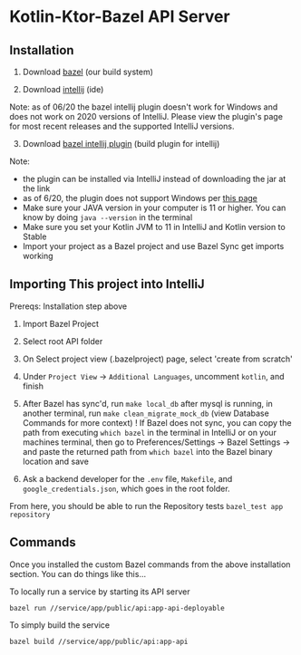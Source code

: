 
# Kotlin-Ktor-Bazel API Server

## Installation

1. Download [bazel](https://bazel.build/) (our build system)

2. Download [intellij](https://www.jetbrains.com/idea/download/other.html) (ide)

  Note: as of 06/20 the bazel intellij plugin doesn't work for Windows and does not work on 2020 versions of IntelliJ. 
  Please view the plugin's page for most recent releases and the supported IntelliJ versions. 

3. Download [bazel intellij plugin](https://plugins.jetbrains.com/plugin/8609-bazel/versions) (build plugin for intellij)

  Note: 
  * the plugin can be installed via IntelliJ instead of downloading the jar at the link
  * as of 6/20, the plugin does not support Windows per [this page](https://ij.bazel.build/docs/bazel-support.html)
  * Make sure your JAVA version in your computer is 11 or higher. You can know by doing `java --version` in the terminal
  * Make sure you set your Kotlin JVM to 11 in IntelliJ and Kotlin version to Stable
  * Import your project as a Bazel project and use Bazel Sync get imports working

## Importing This project into IntelliJ

Prereqs: Installation step above

1. Import Bazel Project

2. Select root API folder

3. On Select project view (.bazelproject) page, select 'create from scratch'

4. Under `Project View` -> `Additional Languages`, uncomment `kotlin`, and finish

5. After Bazel has sync'd, run `make local_db`
after mysql is running, in another terminal, run `make clean_migrate_mock_db` (view Database Commands for more context)
! If Bazel does not sync, you can copy the path from executing `which bazel` in the terminal in IntelliJ or on your machines terminal, then go to Preferences/Settings -> Bazel Settings -> and paste the returned path from `which bazel` into the Bazel binary location and save

6. Ask a backend developer for the `.env` file, `Makefile`, and `google_credentials.json`, which goes in the root folder.

From here, you should be able to run the Repository tests
`bazel_test app repository`

## Commands

Once you installed the custom Bazel commands from the above installation section.
You can do things like this...

To locally run a service by starting its API server
```shell script
bazel run //service/app/public/api:app-api-deployable
```

To simply build the service
```shell script
bazel build //service/app/public/api:app-api
```
